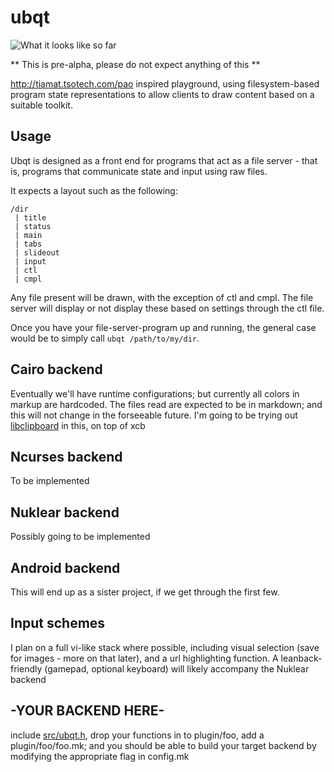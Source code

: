 # ubqt
![What it looks like so far](https://pb.gehidore.net/GWfH.png)

** This is pre-alpha, please do not expect anything of this **

http://tiamat.tsotech.com/pao inspired playground, using filesystem-based program state representations to allow clients to draw content based on a suitable toolkit. 

## Usage
Ubqt is designed as a front end for programs that act as a file server - that is, programs that communicate state and input using raw files.

It expects a layout such as the following:

```
/dir
 | title
 | status
 | main
 | tabs
 | slideout
 | input
 | ctl
 | cmpl
```

Any file present will be drawn, with the exception of ctl and cmpl. The file server will display or not display these based on settings through the ctl file.

Once you have your file-server-program up and running, the general case would be to simply call `ubqt /path/to/my/dir`.


## Cairo backend
Eventually we'll have runtime configurations; but currently all colors in markup are hardcoded.  The files read are expected to be in markdown; and this will not change in the forseeable future.
I'm going to be trying out [libclipboard](https://github.com/jtanx/libclipboard) in this, on top of xcb

## Ncurses backend
To be implemented

## Nuklear backend
Possibly going to be implemented

## Android backend
This will end up as a sister project, if we get through the first few.

## Input schemes
I plan on a full vi-like stack where possible, including visual selection (save for images - more on that later), and a url highlighting function.
A leanback-friendly (gamepad, optional keyboard) will likely accompany the Nuklear backend

## -YOUR BACKEND HERE-
include [src/ubqt.h](https://github.com/halfwit/ubqt/blob/master/src/ubqt.h), drop your functions in to plugin/foo, add a plugin/foo/foo.mk; and you should be able to build your target backend by modifying the appropriate flag in config.mk 
